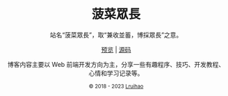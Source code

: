<!-- markdownlint-disable-file -->
<div align="center">

# 菠菜眾長

站名“菠菜眾長”，取“兼收並蓄，博採眾長”之意。

[预览](https://lruihao.github.io/) | [源码](https://github.com/Lruihao/hugo-blog)

博客内容主要以 Web 前端开发方向为主，分享一些有趣程序、技巧、开发教程、心情和学习记录等。

<small>:copyright: 2018 - 2023 [Lruihao](https://github.com/Lruihao) </small>

</div>
